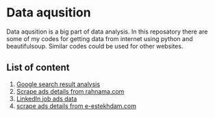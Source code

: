 # Data aqusition
Data aqusition is a big part of data analysis. In this reposatory there are some of my codes for getting data from internet using python and beautifulsoup. Similar codes could be used for other websites.
## List of content
1. [Google search result analysis](Google-search-result-analysis/readme.md)
2. [Scrape ads details from rahnama.com](Scrape-ads-details-from-rahnama.com/readme.md)
3. [LinkedIn job ads data](linkedIn/readme.md)
4. [scrape ads details from e-estekhdam.com](scrape-ads-details-from-e-estekhdam.com/readme.md)
